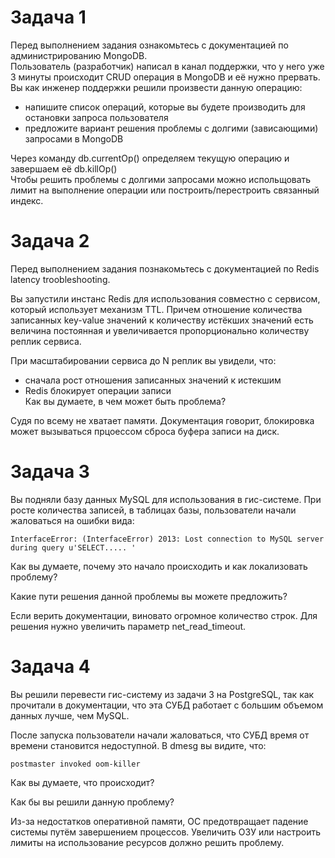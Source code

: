 # Задача 1  

Перед выполнением задания ознакомьтесь с документацией по администрированию MongoDB.  
Пользователь (разработчик) написал в канал поддержки, что у него уже 3 минуты происходит CRUD операция в MongoDB и её нужно прервать.  
Вы как инженер поддержки решили произвести данную операцию:  
- напишите список операций, которые вы будете производить для остановки запроса пользователя  
- предложите вариант решения проблемы с долгими (зависающими) запросами в MongoDB  

Через команду db.currentOp() определяем текущую операцию и завершаем её db.killOp()  
Чтобы решить проблемы с долгими запросами можно испольщовать лимит на выполнение операции или построить/перестроить связанный индекс.  



# Задача 2

Перед выполнением задания познакомьтесь с документацией по Redis latency troobleshooting.  

Вы запустили инстанс Redis для использования совместно с сервисом, который использует механизм TTL. Причем отношение количества записанных key-value значений к количеству истёкших значений есть величина постоянная и увеличивается пропорционально количеству реплик сервиса.  

При масштабировании сервиса до N реплик вы увидели, что:  
- сначала рост отношения записанных значений к истекшим  
- Redis блокирует операции записи  
Как вы думаете, в чем может быть проблема?  


Судя по всему не хватает памяти. Документация говорит, блокировка может вызываться прцоессом сброса буфера записи на диск.


# Задача 3

Вы подняли базу данных MySQL для использования в гис-системе. При росте количества записей, в таблицах базы, пользователи начали жаловаться на ошибки вида:  

```
InterfaceError: (InterfaceError) 2013: Lost connection to MySQL server during query u'SELECT..... '
```

Как вы думаете, почему это начало происходить и как локализовать проблему?

Какие пути решения данной проблемы вы можете предложить?


Если верить документации, виновато огромное количество строк. Для решения нужно увеличить параметр net_read_timeout.  



# Задача 4

Вы решили перевести гис-систему из задачи 3 на PostgreSQL, так как прочитали в документации, что эта СУБД работает с большим объемом данных лучше, чем MySQL.  

После запуска пользователи начали жаловаться, что СУБД время от времени становится недоступной. В dmesg вы видите, что:  

```
postmaster invoked oom-killer
```

Как вы думаете, что происходит?

Как бы вы решили данную проблему?



Из-за недостатков оперативной памяти, ОС предотвращает падение системы путём завершением процессов. Увеличить ОЗУ или настроить лимиты на использование ресурсов должно решить проблему.

